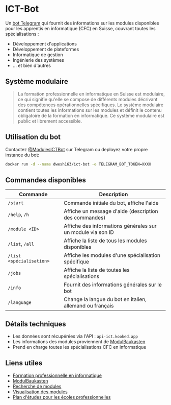 # ICT-Bot

Un [bot Telegram](https://telegram.org/blog/bot-revolution) qui fournit des informations sur les modules disponibles pour les apprentis en informatique (CFC) en Suisse, couvrant toutes les spécialisations :

-   Développement d'applications
-   Développement de plateformes
-   Informatique de gestion
-   Ingénierie des systèmes
-   ... et bien d'autres

## Système modulaire

> La formation professionnelle en informatique en Suisse est modulaire, ce qui signifie qu'elle se compose de différents modules décrivant des compétences opérationnelles spécifiques. Le système modulaire contient toutes les informations sur les modules et définit le contenu obligatoire de la formation en informatique. Ce système modulaire est public et librement accessible.

## Utilisation du bot

Contactez [@ModulesICTBot](https://t.me/modulesIctBot) sur Telegram ou deployez votre propre instance du bot:

```bash
docker run -d --name dwesh163/ict-bot -e TELEGRAM_BOT_TOKEN=XXXX
```

## Commandes disponibles

| Commande                 | Description                                                 |
| ------------------------ | ----------------------------------------------------------- |
| `/start`                 | Commande initiale du bot, affiche l'aide                    |
| `/help`, `/h`            | Affiche un message d'aide (description des commandes)       |
| `/module <ID>`           | Affiche des informations générales sur un module via son ID |
| `/list`, `/all`          | Affiche la liste de tous les modules disponibles            |
| `/list <spécialisation>` | Affiche les modules d'une spécialisation spécifique         |
| `/jobs`                  | Affiche la liste de toutes les spécialisations              |
| `/info`                  | Fournit des informations générales sur le bot               |
| `/language`              | Change la langue du bot en italien, allemand ou français    |

## Détails techniques

-   Les données sont récupérées via l'API : `api-ict.kooked.app`
-   Les informations des modules proviennent de [ModulBaukasten](https://www.modulbaukasten.ch/)
-   Prend en charge toutes les spécialisations CFC en informatique

## Liens utiles

-   [Formation professionnelle en informatique](https://www.ict-berufsbildung.ch/fr/formation-professionnelle/)
-   [ModulBaukasten](https://www.modulbaukasten.ch/)
-   [Recherche de modules](https://www.modulbaukasten.ch/module/search)
-   [Visualisation des modules](https://www.modulbaukasten.ch/module/visualization)
-   [Plan d'études pour les écoles professionnelles](https://www.ict-berufsbildung.ch/fr/formation-professionnelle-informatique/ecoles-professionnelles/)
